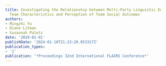 ```yaml
---
title: Investigating the Relationship between Multi-Party Linguistic Entrainment,
  Team Characteristics and Perception of Team Social Outcomes
authors:
- Mingzhi Yu
- Diane Litman
- Susannah Paletz
date: '2019-01-01'
publishDate: '2024-01-16T21:23:28.053317Z'
publication_types:
- '1'
publication: '*Proceedings 32nd International FLAIRS Conference*'
---
```

